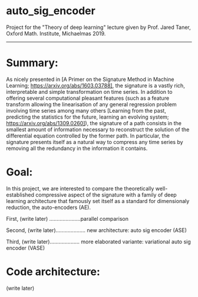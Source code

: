 # auto_sig_encoder
Project for the "Theory of deep learning" lecture given by Prof. Jared Taner, Oxford Math. Institute, Michaelmas 2019.

-----------------------------------
# Summary:
As nicely presented in [A Primer on the Signature Method in Machine Learning; https://arxiv.org/abs/1603.03788], the signature is a vastly rich, interpretable and simple transformation on time series. In addition to offering several computational pleasant features (such as a feature transform allowing the linearisation of any general regression problem involving time series among many others [Learning from the past, predicting the statistics for the future, learning an evolving system; https://arxiv.org/abs/1309.0260]), the signature of a path consists in the smallest amount of information necessary to reconstruct the solution of the differential equation controlled by the former path. In particular, the signature presents itself as a natural way to compress any time series by removing all the redundancy in the information it contains.

# Goal:
In this project, we are interested to compare the theoretically well-established compressive aspect of the signature with a family of deep learning architecture that famously set itself as a standard for dimensionaly reduction, the auto-encoders (AE).

First, (write later) .....................parallel comparison

Second, (write later).................... new architecture: auto sig encoder (ASE)

Third, (write later).................... more elaborated variante: variational auto sig encoder (VASE)


# Code architecture:
(write later)
